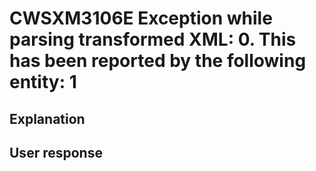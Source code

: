# CWSXM3106E Exception while parsing transformed XML: 0. This has been reported by the following entity: 1

## Explanation

## User response